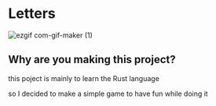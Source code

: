 # Letters

![ezgif com-gif-maker (1)](https://user-images.githubusercontent.com/85521119/175750523-4564aca8-c93c-4dd9-9c2d-f60617d0f0a7.gif)

## Why are you making this project?

this poject is mainly to learn the Rust language

so I decided to make a simple game to have fun while doing it


